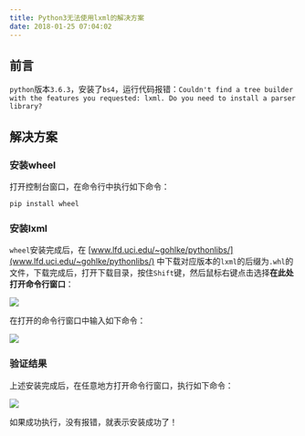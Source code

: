 ```yaml
---
title: Python3无法使用lxml的解决方案
date: 2018-01-25 07:04:02
---
```


## 前言

`python`版本`3.6.3`，安装了`bs4`，运行代码报错：`Couldn't find a tree builder with the features you requested: lxml. Do you need to install a parser library? `

## 解决方案

### 安装wheel

打开控制台窗口，在命令行中执行如下命令：

```
pip install wheel
```

### 安装lxml

`wheel`安装完成后，在 [www.lfd.uci.edu/~gohlke/pythonlibs/](www.lfd.uci.edu/~gohlke/pythonlibs/) 中下载对应版本的`lxml`的后缀为`.whl`的文件，下载完成后，打开下载目录，按住`Shift`键，然后鼠标右键点击选择**在此处打开命令行窗口**：

![](http://oih7sazbd.bkt.clouddn.com/Fl9jAetmyJgnI2yFQ3wREQBTneKK)

在打开的命令行窗口中输入如下命令：

![](http://oih7sazbd.bkt.clouddn.com/FtVFyAZel7OWttnsBetaVWWP_J_X)


### 验证结果
上述安装完成后，在任意地方打开命令行窗口，执行如下命令：

![](http://oih7sazbd.bkt.clouddn.com/Fi-EJXShhX7wRcJ1fGJysZ5bP583)

如果成功执行，没有报错，就表示安装成功了！









